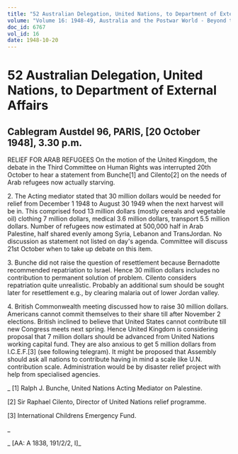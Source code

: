 ```yaml
---
title: "52 Australian Delegation, United Nations, to Department of External Affairs"
volume: "Volume 16: 1948-49, Australia and the Postwar World - Beyond the Region"
doc_id: 6767
vol_id: 16
date: 1948-10-20
---
```


# 52 Australian Delegation, United Nations, to Department of External Affairs

## Cablegram Austdel 96, PARIS, [20 October 1948], 3.30 p.m.

RELIEF FOR ARAB REFUGEES On the motion of the United Kingdom, the debate in the Third Committee on Human Rights was interrupted 20th October to hear a statement from Bunche[1] and Cilento[2] on the needs of Arab refugees now actually starving.

2\. The Acting mediator stated that 30 million dollars would be needed for relief from December 1 1948 to August 30 1949 when the next harvest will be in. This comprised food 13 million dollars (mostly cereals and vegetable oil) clothing 7 million dollars, medical 3.6 million dollars, transport 5.5 million dollars. Number of refugees now estimated at 500,000 half in Arab Palestine, half shared evenly among Syria, Lebanon and TransJordan. No discussion as statement not listed on day's agenda. Committee will discuss 21st October when to take up debate on this item.

3\. Bunche did not raise the question of resettlement because Bernadotte recommended repatriation to Israel. Hence 30 million dollars includes no contribution to permanent solution of problem. Cilento considers repatriation quite unrealistic. Probably an additional sum should be sought later for resettlement e.g., by clearing malaria out of lower Jordan valley.

4\. British Commonwealth meeting discussed how to raise 30 million dollars. Americans cannot commit themselves to their share till after November 2 elections. British inclined to believe that United States cannot contribute till new Congress meets next spring. Hence United Kingdom is considering proposal that 7 million dollars should be advanced from United Nations working capital fund. They are also anxious to get 5 million dollars from I.C.E.F.[3] (see following telegram). It might be proposed that Assembly should ask all nations to contribute having in mind a scale like U.N. contribution scale. Administration would be by disaster relief project with help from specialised agencies.

_ [1] Ralph J. Bunche, United Nations Acting Mediator on Palestine.

[2] Sir Raphael Cilento, Director of United Nations relief programme.

[3] International Childrens Emergency Fund.

_

_ [AA: A 1838, 191/2/2, I]_
